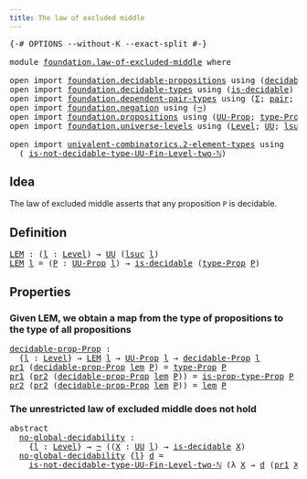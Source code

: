 ```yaml
---
title: The law of excluded middle
---
```


<pre class="Agda"><a id="52" class="Symbol">{-#</a> <a id="56" class="Keyword">OPTIONS</a> <a id="64" class="Pragma">--without-K</a> <a id="76" class="Pragma">--exact-split</a> <a id="90" class="Symbol">#-}</a>

<a id="95" class="Keyword">module</a> <a id="102" href="foundation.law-of-excluded-middle.html" class="Module">foundation.law-of-excluded-middle</a> <a id="136" class="Keyword">where</a>

<a id="143" class="Keyword">open</a> <a id="148" class="Keyword">import</a> <a id="155" href="foundation.decidable-propositions.html" class="Module">foundation.decidable-propositions</a> <a id="189" class="Keyword">using</a> <a id="195" class="Symbol">(</a><a id="196" href="foundation-core.decidable-propositions.html#646" class="Function">decidable-Prop</a><a id="210" class="Symbol">)</a>
<a id="212" class="Keyword">open</a> <a id="217" class="Keyword">import</a> <a id="224" href="foundation.decidable-types.html" class="Module">foundation.decidable-types</a> <a id="251" class="Keyword">using</a> <a id="257" class="Symbol">(</a><a id="258" href="foundation.decidable-types.html#1918" class="Function">is-decidable</a><a id="270" class="Symbol">)</a>
<a id="272" class="Keyword">open</a> <a id="277" class="Keyword">import</a> <a id="284" href="foundation.dependent-pair-types.html" class="Module">foundation.dependent-pair-types</a> <a id="316" class="Keyword">using</a> <a id="322" class="Symbol">(</a><a id="323" href="foundation-core.dependent-pair-types.html#515" class="Record">Σ</a><a id="324" class="Symbol">;</a> <a id="326" href="foundation-core.dependent-pair-types.html#588" class="InductiveConstructor">pair</a><a id="330" class="Symbol">;</a> <a id="332" href="foundation-core.dependent-pair-types.html#605" class="Field">pr1</a><a id="335" class="Symbol">;</a> <a id="337" href="foundation-core.dependent-pair-types.html#617" class="Field">pr2</a><a id="340" class="Symbol">)</a>
<a id="342" class="Keyword">open</a> <a id="347" class="Keyword">import</a> <a id="354" href="foundation.negation.html" class="Module">foundation.negation</a> <a id="374" class="Keyword">using</a> <a id="380" class="Symbol">(</a><a id="381" href="foundation-core.negation.html#465" class="Function">¬</a><a id="382" class="Symbol">)</a>
<a id="384" class="Keyword">open</a> <a id="389" class="Keyword">import</a> <a id="396" href="foundation.propositions.html" class="Module">foundation.propositions</a> <a id="420" class="Keyword">using</a> <a id="426" class="Symbol">(</a><a id="427" href="foundation-core.propositions.html#1393" class="Function">UU-Prop</a><a id="434" class="Symbol">;</a> <a id="436" href="foundation-core.propositions.html#1495" class="Function">type-Prop</a><a id="445" class="Symbol">;</a> <a id="447" href="foundation-core.propositions.html#1562" class="Function">is-prop-type-Prop</a><a id="464" class="Symbol">)</a>
<a id="466" class="Keyword">open</a> <a id="471" class="Keyword">import</a> <a id="478" href="foundation.universe-levels.html" class="Module">foundation.universe-levels</a> <a id="505" class="Keyword">using</a> <a id="511" class="Symbol">(</a><a id="512" href="Agda.Primitive.html#597" class="Postulate">Level</a><a id="517" class="Symbol">;</a> <a id="519" href="foundation-core.universe-levels.html#235" class="Primitive">UU</a><a id="521" class="Symbol">;</a> <a id="523" href="Agda.Primitive.html#780" class="Primitive">lsuc</a><a id="527" class="Symbol">)</a>

<a id="530" class="Keyword">open</a> <a id="535" class="Keyword">import</a> <a id="542" href="univalent-combinatorics.2-element-types.html" class="Module">univalent-combinatorics.2-element-types</a> <a id="582" class="Keyword">using</a>
  <a id="590" class="Symbol">(</a> <a id="592" href="univalent-combinatorics.2-element-types.html#20249" class="Function">is-not-decidable-type-UU-Fin-Level-two-ℕ</a><a id="632" class="Symbol">)</a>
</pre>
## Idea

The law of excluded middle asserts that any proposition `P` is decidable.

## Definition

<pre class="Agda"><a id="LEM"></a><a id="746" href="foundation.law-of-excluded-middle.html#746" class="Function">LEM</a> <a id="750" class="Symbol">:</a> <a id="752" class="Symbol">(</a><a id="753" href="foundation.law-of-excluded-middle.html#753" class="Bound">l</a> <a id="755" class="Symbol">:</a> <a id="757" href="Agda.Primitive.html#597" class="Postulate">Level</a><a id="762" class="Symbol">)</a> <a id="764" class="Symbol">→</a> <a id="766" href="foundation-core.universe-levels.html#235" class="Primitive">UU</a> <a id="769" class="Symbol">(</a><a id="770" href="Agda.Primitive.html#780" class="Primitive">lsuc</a> <a id="775" href="foundation.law-of-excluded-middle.html#753" class="Bound">l</a><a id="776" class="Symbol">)</a>
<a id="778" href="foundation.law-of-excluded-middle.html#746" class="Function">LEM</a> <a id="782" href="foundation.law-of-excluded-middle.html#782" class="Bound">l</a> <a id="784" class="Symbol">=</a> <a id="786" class="Symbol">(</a><a id="787" href="foundation.law-of-excluded-middle.html#787" class="Bound">P</a> <a id="789" class="Symbol">:</a> <a id="791" href="foundation-core.propositions.html#1393" class="Function">UU-Prop</a> <a id="799" href="foundation.law-of-excluded-middle.html#782" class="Bound">l</a><a id="800" class="Symbol">)</a> <a id="802" class="Symbol">→</a> <a id="804" href="foundation.decidable-types.html#1918" class="Function">is-decidable</a> <a id="817" class="Symbol">(</a><a id="818" href="foundation-core.propositions.html#1495" class="Function">type-Prop</a> <a id="828" href="foundation.law-of-excluded-middle.html#787" class="Bound">P</a><a id="829" class="Symbol">)</a>
</pre>
## Properties

### Given LEM, we obtain a map from the type of propositions to the type of all propositions

<pre class="Agda"><a id="decidable-prop-Prop"></a><a id="953" href="foundation.law-of-excluded-middle.html#953" class="Function">decidable-prop-Prop</a> <a id="973" class="Symbol">:</a>
  <a id="977" class="Symbol">{</a><a id="978" href="foundation.law-of-excluded-middle.html#978" class="Bound">l</a> <a id="980" class="Symbol">:</a> <a id="982" href="Agda.Primitive.html#597" class="Postulate">Level</a><a id="987" class="Symbol">}</a> <a id="989" class="Symbol">→</a> <a id="991" href="foundation.law-of-excluded-middle.html#746" class="Function">LEM</a> <a id="995" href="foundation.law-of-excluded-middle.html#978" class="Bound">l</a> <a id="997" class="Symbol">→</a> <a id="999" href="foundation-core.propositions.html#1393" class="Function">UU-Prop</a> <a id="1007" href="foundation.law-of-excluded-middle.html#978" class="Bound">l</a> <a id="1009" class="Symbol">→</a> <a id="1011" href="foundation-core.decidable-propositions.html#646" class="Function">decidable-Prop</a> <a id="1026" href="foundation.law-of-excluded-middle.html#978" class="Bound">l</a>
<a id="1028" href="foundation-core.dependent-pair-types.html#605" class="Field">pr1</a> <a id="1032" class="Symbol">(</a><a id="1033" href="foundation.law-of-excluded-middle.html#953" class="Function">decidable-prop-Prop</a> <a id="1053" href="foundation.law-of-excluded-middle.html#1053" class="Bound">lem</a> <a id="1057" href="foundation.law-of-excluded-middle.html#1057" class="Bound">P</a><a id="1058" class="Symbol">)</a> <a id="1060" class="Symbol">=</a> <a id="1062" href="foundation-core.propositions.html#1495" class="Function">type-Prop</a> <a id="1072" href="foundation.law-of-excluded-middle.html#1057" class="Bound">P</a>
<a id="1074" href="foundation-core.dependent-pair-types.html#605" class="Field">pr1</a> <a id="1078" class="Symbol">(</a><a id="1079" href="foundation-core.dependent-pair-types.html#617" class="Field">pr2</a> <a id="1083" class="Symbol">(</a><a id="1084" href="foundation.law-of-excluded-middle.html#953" class="Function">decidable-prop-Prop</a> <a id="1104" href="foundation.law-of-excluded-middle.html#1104" class="Bound">lem</a> <a id="1108" href="foundation.law-of-excluded-middle.html#1108" class="Bound">P</a><a id="1109" class="Symbol">))</a> <a id="1112" class="Symbol">=</a> <a id="1114" href="foundation-core.propositions.html#1562" class="Function">is-prop-type-Prop</a> <a id="1132" href="foundation.law-of-excluded-middle.html#1108" class="Bound">P</a>
<a id="1134" href="foundation-core.dependent-pair-types.html#617" class="Field">pr2</a> <a id="1138" class="Symbol">(</a><a id="1139" href="foundation-core.dependent-pair-types.html#617" class="Field">pr2</a> <a id="1143" class="Symbol">(</a><a id="1144" href="foundation.law-of-excluded-middle.html#953" class="Function">decidable-prop-Prop</a> <a id="1164" href="foundation.law-of-excluded-middle.html#1164" class="Bound">lem</a> <a id="1168" href="foundation.law-of-excluded-middle.html#1168" class="Bound">P</a><a id="1169" class="Symbol">))</a> <a id="1172" class="Symbol">=</a> <a id="1174" href="foundation.law-of-excluded-middle.html#1164" class="Bound">lem</a> <a id="1178" href="foundation.law-of-excluded-middle.html#1168" class="Bound">P</a>
</pre>
### The unrestricted law of excluded middle does not hold

<pre class="Agda"><a id="1252" class="Keyword">abstract</a>
  <a id="no-global-decidability"></a><a id="1263" href="foundation.law-of-excluded-middle.html#1263" class="Function">no-global-decidability</a> <a id="1286" class="Symbol">:</a>
    <a id="1292" class="Symbol">{</a><a id="1293" href="foundation.law-of-excluded-middle.html#1293" class="Bound">l</a> <a id="1295" class="Symbol">:</a> <a id="1297" href="Agda.Primitive.html#597" class="Postulate">Level</a><a id="1302" class="Symbol">}</a> <a id="1304" class="Symbol">→</a> <a id="1306" href="foundation-core.negation.html#465" class="Function">¬</a> <a id="1308" class="Symbol">((</a><a id="1310" href="foundation.law-of-excluded-middle.html#1310" class="Bound">X</a> <a id="1312" class="Symbol">:</a> <a id="1314" href="foundation-core.universe-levels.html#235" class="Primitive">UU</a> <a id="1317" href="foundation.law-of-excluded-middle.html#1293" class="Bound">l</a><a id="1318" class="Symbol">)</a> <a id="1320" class="Symbol">→</a> <a id="1322" href="foundation.decidable-types.html#1918" class="Function">is-decidable</a> <a id="1335" href="foundation.law-of-excluded-middle.html#1310" class="Bound">X</a><a id="1336" class="Symbol">)</a>
  <a id="1340" href="foundation.law-of-excluded-middle.html#1263" class="Function">no-global-decidability</a> <a id="1363" class="Symbol">{</a><a id="1364" href="foundation.law-of-excluded-middle.html#1364" class="Bound">l</a><a id="1365" class="Symbol">}</a> <a id="1367" href="foundation.law-of-excluded-middle.html#1367" class="Bound">d</a> <a id="1369" class="Symbol">=</a>
    <a id="1375" href="univalent-combinatorics.2-element-types.html#20249" class="Function">is-not-decidable-type-UU-Fin-Level-two-ℕ</a> <a id="1416" class="Symbol">(λ</a> <a id="1419" href="foundation.law-of-excluded-middle.html#1419" class="Bound">X</a> <a id="1421" class="Symbol">→</a> <a id="1423" href="foundation.law-of-excluded-middle.html#1367" class="Bound">d</a> <a id="1425" class="Symbol">(</a><a id="1426" href="foundation-core.dependent-pair-types.html#605" class="Field">pr1</a> <a id="1430" href="foundation.law-of-excluded-middle.html#1419" class="Bound">X</a><a id="1431" class="Symbol">))</a>
</pre>